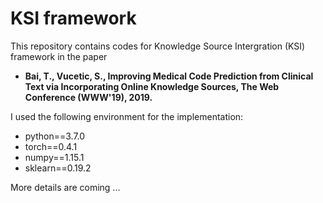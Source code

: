 # KSI framework
This repository contains codes for Knowledge Source Intergration (KSI) framework in the paper
* **Bai, T., Vucetic, S., Improving Medical Code Prediction from Clinical Text via Incorporating Online Knowledge Sources, The Web Conference (WWW'19), 2019.**

I used the following environment for the implementation:
* python==3.7.0
* torch==0.4.1
* numpy==1.15.1
* sklearn==0.19.2

More details are coming ...
